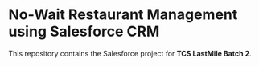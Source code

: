 # No-Wait Restaurant Management using Salesforce CRM

This repository contains the Salesforce project for **TCS LastMile Batch 2**.
